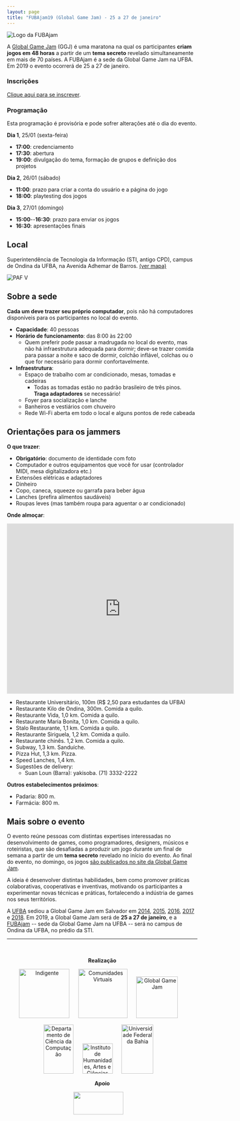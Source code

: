 ```yaml
---
layout: page
title: "FUBAjam19 (Global Game Jam) - 25 a 27 de janeiro"
---
```


![Logo da FUBAjam]({{site.baseurl}}/images/fubajam19-capa.jpg) 

A [Global Game Jam](http://globalgamejam.org/) (GGJ) é uma maratona na qual os participantes **criam jogos em 48 horas** a partir de um **tema secreto** revelado simultaneamente em mais de 70 países. A FUBAjam é a sede da Global Game Jam na UFBA. Em 2019 o evento ocorrerá de 25 a 27 de janeiro.

### Inscrições

[Clique aqui para se inscrever](https://goo.gl/forms/PvtD1XuqSNFAEA7c2).

### Programação

Esta programação é provisória e pode sofrer alterações até o dia do evento.

**Dia 1**, 25/01 (sexta-feira)

- **17:00**: credenciamento
- **17:30**: abertura
- **19:00**: divulgação do tema, formação de grupos e definição dos projetos

**Dia 2**, 26/01 (sábado)

- **11:00**: prazo para criar a conta do usuário e a página do jogo
- **18:00**: playtesting dos jogos

**Dia 3**, 27/01 (domingo)

- **15:00**--**16:30**: prazo para enviar os jogos
- **16:30**: apresentações finais

## Local

Superintendência de Tecnologia da Informação (STI, antigo CPD), campus de Ondina da UFBA, na Avenida Adhemar de Barros. [(ver mapa)](https://www.google.com/maps/place/Superintend%C3%AAncia+de+Tecnologia+da+Informa%C3%A7%C3%A3o/@-13.0016188,-38.5098447,749m/data=!3m1!1e3!4m5!3m4!1s0x716049fc38759ff:0x4bb326d6b58a2ecd!8m2!3d-13.001624!4d-38.507656)

![PAF V](https://sti.ufba.br/sites/cpd.ufba.br/files/STI-ENTRADA.jpg)

## Sobre a sede

**Cada um deve trazer seu próprio computador**, pois não há computadores disponíveis para os participantes no local do evento.

- **Capacidade**: 40 pessoas
- **Horário de funcionamento**: das 8:00 às 22:00
  - Quem preferir pode passar a madrugada no local do evento, mas não há infraestrutura adequada para dormir; deve-se trazer comida para passar a noite e saco de dormir, colchão inflável, colchas ou o que for necessário para dormir confortavelmente.
- **Infraestrutura**:
  - Espaço de trabalho com ar condicionado, mesas, tomadas e cadeiras
    - Todas as tomadas estão no padrão brasileiro de três pinos. **Traga adaptadores** se necessário!
  - Foyer para socialização e lanche
  - Banheiros e vestiários com chuveiro
  - Rede Wi-Fi aberta em todo o local e alguns pontos de rede cabeada

## Orientações para os jammers

**O que trazer**:

- **Obrigatório**: documento de identidade com foto
- Computador e outros equipamentos que você for usar (controlador MIDI, mesa digitalizadora etc.)
- Extensões elétricas e adaptadores
- Dinheiro
- Copo, caneca, squeeze ou garrafa para beber água
- Lanches (prefira alimentos saudáveis)
- Roupas leves (mas também roupa para aguentar o ar condicionado)

**Onde almoçar**:

<center><iframe src="https://www.google.com/maps/embed?pb=!1m12!1m8!1m3!1d7774.881229805674!2d-38.512951!3d-13.0075895!3m2!1i1024!2i768!4f13.1!2m1!1srestaurants+near+Instituto+de+Biologia+da+UFBA+-+Campus+Ondina%2C+Salvador+-+State+of+Bahia!5e0!3m2!1sen!2sbr!4v1483902428766" width="600" height="450" frameborder="0" style="border:0" allowfullscreen></iframe></center>

- Restaurante Universitário, 100m (R$ 2,50 para estudantes da UFBA)
- Restaurante Kilo de Ondina, 300m. Comida a quilo.
- Restaurante Vida, 1,0 km. Comida a quilo.
- Restaurante Maria Bonita, 1,0 km. Comida a quilo.
- Stalo Restaurante, 1,1 km. Comida a quilo.
- Restaurante Siriguela, 1,2 km. Comida a quilo.
- Restaurante chinês. 1,2 km. Comida a quilo.
- Subway, 1,3 km. Sanduíche.
- Pizza Hut, 1,3 km. Pizza.
- Speed Lanches, 1,4 km.
- Sugestões de delivery:
  - Suan Loun (Barra): yakisoba. (71) 3332-2222
  <!-- - Paraíso da Carne do Sol (Amaralina) -->

**Outros estabelecimentos próximos**:

- Padaria: 800 m.
- Farmácia: 800 m.

## Mais sobre o evento

O evento reúne pessoas com distintas expertises interessadas no desenvolvimento de games, como programadores, designers, músicos e roteiristas, que são desafiadas a produzir um jogo durante um final de semana a partir de um **tema secreto** revelado no início do evento. Ao final do evento, no domingo, os jogos [são publicados no site da Global Game Jam](http://globalgamejam.org/games).

A ideia é desenvolver distintas habilidades, bem como promover práticas colaborativas, cooperativas e inventivas, motivando os participantes a experimentar novas técnicas e práticas, fortalecendo a indústria de games nos seus territórios.

A [UFBA](https://www.ufba.br/) sediou a Global Game Jam em Salvador em [2014](http://globalgamejam.org/2014/jam-sites/fubajam), [2015](http://globalgamejam.org/2015/jam-sites/global-bind-jam), [2016](http://globalgamejam.org/2016/jam-sites/global-bind-jam), [2017](http://globalgamejam.org/2017/jam-sites/fubajam) e [2018](https://globalgamejam.org/2018/jam-sites/fubajam). Em 2019, a Global Game Jam será de **25 a 27 de janeiro**, e a [FUBAjam](http://globalgamejam.org/2019/jam-sites/fubajam) -- sede da Global Game Jam na UFBA -- será no campus de Ondina da UFBA, no prédio da STI.

------------

<div style="text-align: center; padding-top: 20px;">

<p><strong>Realização</strong></p>

<p>
<a style="padding-right: 20px;" href="http://indigente.ufba.br/"><img src="{{site.baseurl}}/images/logo-indigente.png" width="133" height="130" alt="Indigente" /></a>
<a style="padding-right: 20px;" href="http://comunidadesvirtuais.pro.br/"><img src="{{site.baseurl}}/images/logo-comunidadesvirtuais.jpg" height="130" alt="Comunidades Virtuais" /></a>
<a style="padding-right: 20px;" href="http://globalgamejam.org/"><img src="{{site.baseurl}}/images/logo-ggj.png" height="110" alt="Global Game Jam" /></a>
</p>

<p>
<a style="padding-right: 20px;" href="http://www.dcc.ufba.br/"><img src="{{site.baseurl}}/images/logo-dcc.png" width="79" height="130" alt="Departamento de Ciência da Computação" /></a>
<!-- <a style="padding-right: 20px;" href="http://www.im.ufba.br/"><img src="{{site.baseurl}}/images/logo-ime.gif" width="84" height="80" /></a> -->
<a style="padding-right: 20px;" href="http://www.ihac.ufba.br/"><img src="{{site.baseurl}}/images/logo-ihac.png" height="80" alt="Instituto de Humanidades, Artes e Ciências" /></a>
<a style="padding-right: 20px;" href="http://www.ufba.br/"><img src="{{site.baseurl}}/images/logo-ufba.png" width="84" height="130" alt="Universidade Federal da Bahia" /></a>
</p>

<p><strong>Apoio</strong></p>

<p>
<a style="padding-right: 20px;" href="https://sti.ufba.br/"><img src="{{site.baseurl}}/images/logo-sti.png" width="132" height="60" /></a>
<!-- <a style="padding-right: 20px;" href="http://produtosmagrela.com.br/"><img src="{{site.baseurl}}/images/logo-magrela.png" height="100" alt="Produtos Magrela" /></a> -->
<!-- <a style="padding-right: 20px;" href="https://www.aseprite.org/"><img src="{{site.baseurl}}/images/logo-aseprite.png" height="60" alt="aseprite" /></a>
<a style="padding-right: 20px;" href="https://www.metododerose.org/"><img src="{{site.baseurl}}/images/logo-derose.png" height="90" alt="DeRose Method" /></a>
<a style="padding-right: 20px;" href="http://escolabrasileiradegames.com.br/"><img src="{{site.baseurl}}/images/logo-escola-bras-games.png" height="100" alt="Escola Brasileira de Games" /></a> -->
</p>

<!-- <p> -->
<!-- <a style="padding-right: 20px;" href="http://studiovaz.com.br/"><img src="{{site.baseurl}}/images/logo-studiovaz.png" height="80" alt="Studio Vaz" /></a> -->
<!-- <a style="padding-right: 20px;" href="https://www.youtube.com/watch?v=klSgyjiKaqU"><img src="{{site.baseurl}}/images/logo-quartetris.jpg" height="80" alt="Quartetris" /></a> -->
<!-- </p> -->


<!-- 

<a style="padding-right: 20px;" href="https://www.facebook.com/bahiaindiedev/"><img src="{{site.baseurl}}/images/logo-bind.png" width="130" height="86" /></a>
</p>
 -->
</div>
